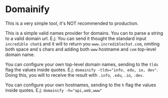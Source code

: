 # Domainify

This is a very simple tool, it's NOT recommended to production.

This is a simple valid names provider for domains. You can to parse a string to a valid domain url.
E.j: You can send it thought the standard input `incredible chat$` and it will to return you `www.incrediblechat.com`, omiting both space and `$` chars and adding both `www` hostname and `com` top-level domain name.

You can configure your own top-level domain names, sending to the `tlds` flag the values inside quotes.
E.j: `domainify -tlds="info, edu, io, dev"`. Doing this, you will to receive the result with `.info`, `.edu`, `.io`, `.dev`.

You can configure your own hostnames, sending to the `h` flag the values inside quotes.
E.j: `domainify -h="api,web,www"`
